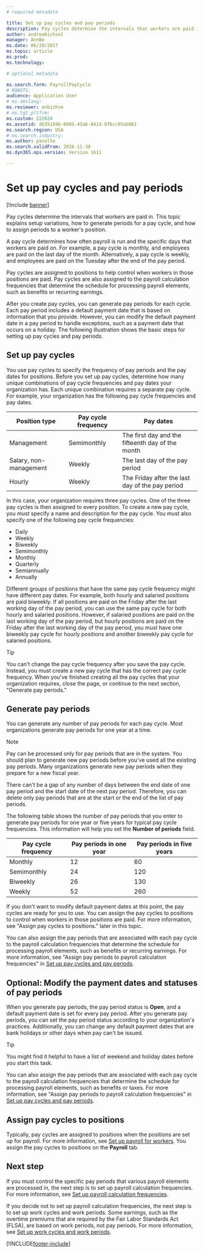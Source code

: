 ```yaml
---
# required metadata

title: Set up pay cycles and pay periods
description: Pay cycles determine the intervals that workers are paid in. This topic explains setup variations, how to generate periods for a pay cycle, and how to assign periods to a worker's position. 
author: andreabichsel
manager: AnnBe
ms.date: 06/20/2017
ms.topic: article
ms.prod: 
ms.technology: 

# optional metadata

ms.search.form: PayrollPayCycle
# ROBOTS: 
audience: Application User
# ms.devlang: 
ms.reviewer: anbichse
# ms.tgt_pltfrm: 
ms.custom: 222624
ms.assetid: d635184b-0905-43ab-841d-9f6cc95ab861
ms.search.region: USA
# ms.search.industry: 
ms.author: panolte
ms.search.validFrom: 2016-11-30
ms.dyn365.ops.version: Version 1611

---
```


# Set up pay cycles and pay periods

[!include [banner](../../includes/banner.md)]

Pay cycles determine the intervals that workers are paid in. This topic explains setup variations, how to generate periods for a pay cycle, and how to assign periods to a worker's position.

A pay cycle determines how often payroll is run and the specific days that workers are paid on. For example, a pay cycle is monthly, and employees are paid on the last day of the month. Alternatively, a pay cycle is weekly, and employees are paid on the Tuesday after the end of the pay period.

Pay cycles are assigned to positions to help control when workers in those positions are paid. Pay cycles are also assigned to the payroll calculation frequencies that determine the schedule for processing payroll elements, such as benefits or recurring earnings.

After you create pay cycles, you can generate pay periods for each cycle. Each pay period includes a default payment date that is based on information that you provide. However, you can modify the default payment date in a pay period to handle exceptions, such as a payment date that occurs on a holiday. The following illustration shows the basic steps for setting up pay cycles and pay periods.

## Set up pay cycles

You use pay cycles to specify the frequency of pay periods and the pay dates for positions. Before you set up pay cycles, determine how many unique combinations of pay cycle frequencies and pay dates your organization has. Each unique combination requires a separate pay cycle. For example, your organization has the following pay cycle frequencies and pay dates.

| Position type          | Pay cycle frequency | Pay dates                                        |
|------------------------|---------------------|--------------------------------------------------|
| Management             | Semimonthly         | The first day and the fifteenth day of the month |
| Salary, non-management | Weekly              | The last day of the pay period                   |
| Hourly                 | Weekly              | The Friday after the last day of the pay period  |

In this case, your organization requires three pay cycles. One of the three pay cycles is then assigned to every position. To create a new pay cycle, you must specify a name and description for the pay cycle. You must also specify one of the following pay cycle frequencies:

- Daily
- Weekly
- Biweekly
- Semimonthly
- Monthly
- Quarterly
- Semiannually
- Annually

Different groups of positions that have the same pay cycle frequency might have different pay dates. For example, both hourly and salaried positions are paid biweekly. If all positions are paid on the Friday after the last working day of the pay period, you can use the same pay cycle for both hourly and salaried positions. However, if salaried positions are paid on the last working day of the pay period, but hourly positions are paid on the Friday after the last working day of the pay period, you must have one biweekly pay cycle for hourly positions and another biweekly pay cycle for salaried positions.

> [!TIP]
> You can't change the pay cycle frequency after you save the pay cycle. Instead, you must create a new pay cycle that has the correct pay cycle frequency. When you've finished creating all the pay cycles that your organization requires, close the page, or continue to the next section, "Generate pay periods."

## Generate pay periods

You can generate any number of pay periods for each pay cycle. Most organizations generate pay periods for one year at a time.

> [!NOTE]
> Pay can be processed only for pay periods that are in the system. You should plan to generate new pay periods before you've used all the existing pay periods. Many organizations generate new pay periods when they prepare for a new fiscal year.

There can't be a gap of any number of days between the end date of one pay period and the start date of the next pay period. Therefore, you can delete only pay periods that are at the start or the end of the list of pay periods.

The following table shows the number of pay periods that you enter to generate pay periods for one year or five years for typical pay cycle frequencies. This information will help you set the **Number of periods** field.

| Pay cycle frequency | Pay periods in one year | Pay periods in five years |
|---------------------|-------------------------|---------------------------|
| Monthly             | 12                      | 60                        |
| Semimonthly         | 24                      | 120                       |
| Biweekly            | 26                      | 130                       |
| Weekly              | 52                      | 260                       |

If you don't want to modify default payment dates at this point, the pay cycles are ready for you to use. You can assign the pay cycles to positions to control when workers in those positions are paid. For more information, see "Assign pay cycles to positions." later in this topic.

You can also assign the pay periods that are associated with each pay cycle to the payroll calculation frequencies that determine the schedule for processing payroll elements, such as benefits or recurring earnings. For more information, see "Assign pay periods to payroll calculation frequencies" in [Set up pay cycles and pay periods](noam-usa-pay-cycle-pay-period-tasks-sample.md).

## Optional: Modify the payment dates and statuses of pay periods

When you generate pay periods, the pay period status is **Open**, and a default payment date is set for every pay period. After you generate pay periods, you can set the pay period status according to your organization's practices. Additionally, you can change any default payment dates that are bank holidays or other days when pay can't be issued.

> [!TIP]
> You might find it helpful to have a list of weekend and holiday dates before you start this task.

You can also assign the pay periods that are associated with each pay cycle to the payroll calculation frequencies that determine the schedule for processing payroll elements, such as benefits or taxes. For more information, see "Assign pay periods to payroll calculation frequencies" in [Set up pay cycles and pay periods](noam-usa-pay-cycle-pay-period-tasks-sample.md).

## Assign pay cycles to positions

Typically, pay cycles are assigned to positions when the positions are set up for payroll. For more information, see [Set up payroll for workers](noam-usa-worker-position-payroll-tasks.md). You assign the pay cycles to positions on the **Payroll** tab.

## Next step

If you must control the specific pay periods that various payroll elements are processed in, the next step is to set up payroll calculation frequencies. For more information, see [Set up payroll calculation frequencies](noam-usa-payroll-calculation-frequencies-tasks.md).

If you decide not to set up payroll calculation frequencies, the next step is to set up work cycles and work periods. Some earnings, such as the overtime premiums that are required by the Fair Labor Standards Act (FLSA), are based on work periods, not pay periods. For more information, see [Set up work cycles and work periods](noam-usa-work-cycle-work-period-tasks.md).


[!INCLUDE[footer-include](../../../../includes/footer-banner.md)]